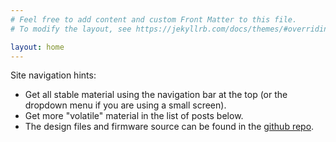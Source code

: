 ```yaml
---
# Feel free to add content and custom Front Matter to this file.
# To modify the layout, see https://jekyllrb.com/docs/themes/#overriding-theme-defaults

layout: home
---
```


Site navigation hints:

* Get all stable material using the navigation bar at the top (or the dropdown
  menu if you are using a small screen).
* Get more "volatile" material in the list of posts below.
* The design files and firmware source can be found in the [github repo](https://github.com/a-sc/Flywheel).
